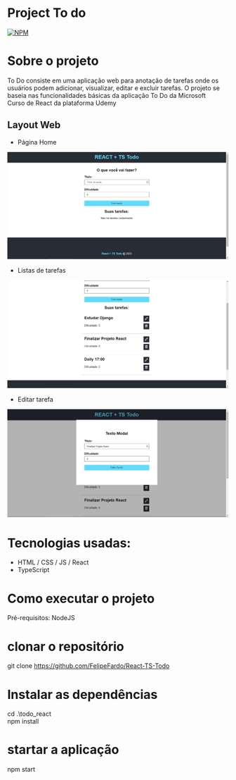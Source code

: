 # Project To do

[![NPM](https://img.shields.io/npm/l/react)](https://github.com/FelipeFardo/React-TS-Todo/blob/main/LICENSE)

# Sobre o projeto

To Do consiste em uma aplicação web para anotação de tarefas onde os usuários podem adicionar, visualizar, editar e excluir tarefas. O projeto se baseia nas funcionalidades básicas da aplicação To Do da Microsoft<br/>
Curso de React da plataforma Udemy

## Layout Web

- Página Home

![Web Home](https://github.com/FelipeFardo/Assets/blob/main/React-To-Do/Screenshot_1.png)

- Listas de tarefas

![Web Tasks](https://github.com/FelipeFardo/Assets/blob/main/React-To-Do/Screenshot_2.png)

- Editar tarefa

![Web Edit_Task](https://github.com/FelipeFardo/Assets/blob/main/React-To-Do/Screenshot_3.png)

# Tecnologias usadas:

- HTML / CSS / JS / React
- TypeScript

# Como executar o projeto

Pré-requisitos: NodeJS

# clonar o repositório

git clone https://github.com/FelipeFardo/React-TS-Todo

# Instalar as dependências

cd .\todo_react\
npm install

# startar a aplicação

npm start
